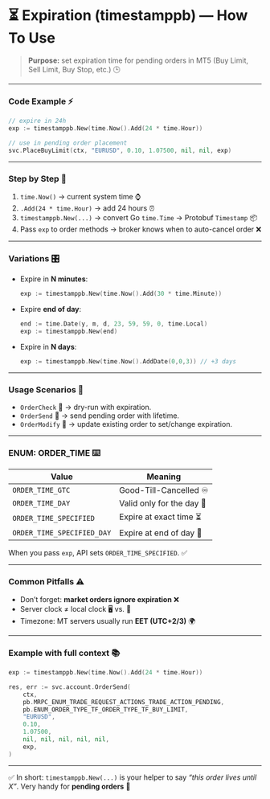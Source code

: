 # ⏳ Expiration (timestamppb) — How To Use

> **Purpose:** set expiration time for pending orders in MT5 (Buy Limit, Sell Limit, Buy Stop, etc.) 🕒

---

### Code Example ⚡

```go
// expire in 24h
exp := timestamppb.New(time.Now().Add(24 * time.Hour))

// use in pending order placement
svc.PlaceBuyLimit(ctx, "EURUSD", 0.10, 1.07500, nil, nil, exp)
```

---

### Step by Step 📝

1. `time.Now()` → current system time ⌚
2. `.Add(24 * time.Hour)` → add 24 hours ⏰
3. `timestamppb.New(...)` → convert Go `time.Time` → Protobuf `Timestamp` 📦
4. Pass `exp` to order methods → broker knows when to auto-cancel order ❌

---

### Variations 🎛️

* Expire in **N minutes**:

  ```go
  exp := timestamppb.New(time.Now().Add(30 * time.Minute))
  ```
* Expire **end of day**:

  ```go
  end := time.Date(y, m, d, 23, 59, 59, 0, time.Local)
  exp := timestamppb.New(end)
  ```
* Expire in **N days**:

  ```go
  exp := timestamppb.New(time.Now().AddDate(0,0,3)) // +3 days
  ```

---

### Usage Scenarios 🎯

* `OrderCheck` 🧪 → dry-run with expiration.
* `OrderSend` 🚀 → send pending order with lifetime.
* `OrderModify` 🔧 → update existing order to set/change expiration.

---

### ENUM: ORDER\_TIME ⌨️

| Value                      | Meaning                   |
| -------------------------- | ------------------------- |
| `ORDER_TIME_GTC`           | Good-Till-Cancelled ♾️    |
| `ORDER_TIME_DAY`           | Valid only for the day 📅 |
| `ORDER_TIME_SPECIFIED`     | Expire at exact time ⏳    |
| `ORDER_TIME_SPECIFIED_DAY` | Expire at end of day 🏁   |

When you pass `exp`, API sets `ORDER_TIME_SPECIFIED`. ✅

---

### Common Pitfalls ⚠️

* Don’t forget: **market orders ignore expiration** ❌
* Server clock ≠ local clock 🖥️ vs. 🏦
* Timezone: MT servers usually run **EET (UTC+2/3)** 🌍

---

### Example with full context 📚

```go
exp := timestamppb.New(time.Now().Add(24 * time.Hour))

res, err := svc.account.OrderSend(
    ctx,
    pb.MRPC_ENUM_TRADE_REQUEST_ACTIONS_TRADE_ACTION_PENDING,
    pb.ENUM_ORDER_TYPE_TF_ORDER_TYPE_TF_BUY_LIMIT,
    "EURUSD",
    0.10,
    1.07500,
    nil, nil, nil, nil, nil,
    exp,
)
```

---

✅ In short: `timestamppb.New(...)` is your helper to say *“this order lives until X”*. Very handy for **pending orders** 🎯
